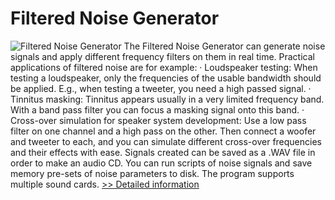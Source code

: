# Filtered Noise Generator
![Filtered Noise Generator](https://mycommerce.akamaized.net/api/pimages/P300227143/BIG/300227143.PNG)
The Filtered Noise Generator can generate noise signals and apply different frequency filters on them in real time. Practical applications of filtered noise are for example: · Loudspeaker testing: When testing a loudspeaker, only the frequencies of the usable bandwidth should be applied. E.g., when testing a tweeter, you need a high passed signal. · Tinnitus masking: Tinnitus appears usually in a very limited frequency band. With a band pass filter you can focus a masking signal onto this band. · Cross-over simulation for speaker system development: Use a low pass filter on one channel and a high pass on the other. Then connect a woofer and tweeter to each, and you can simulate different cross-over frequencies and their effects with ease. Signals created can be saved as a .WAV file in order to make an audio CD. You can run scripts of noise signals and save memory pre-sets of noise parameters to disk. The program supports multiple sound cards.
[>> Detailed information](https://secure.shareit.com/shareit/product.html?productid=300227143&affiliateid=200057808)
